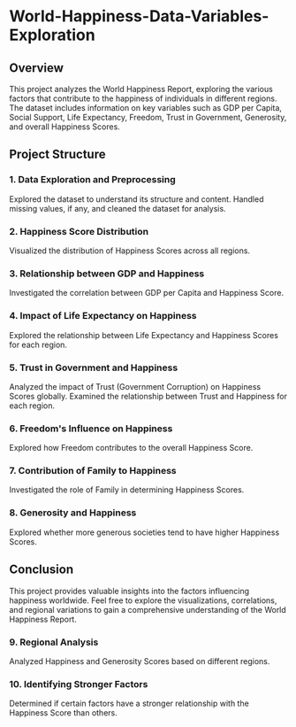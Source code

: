 # World-Happiness-Data-Variables-Exploration
## Overview
This project analyzes the World Happiness Report, exploring the various factors that contribute to the happiness of individuals in different regions. The dataset includes information on key variables such as GDP per Capita, Social Support, Life Expectancy, Freedom, Trust in Government, Generosity, and overall Happiness Scores.

## Project Structure
### 1. Data Exploration and Preprocessing
Explored the dataset to understand its structure and content.
Handled missing values, if any, and cleaned the dataset for analysis.
### 2. Happiness Score Distribution
Visualized the distribution of Happiness Scores across all regions.
### 3. Relationship between GDP and Happiness
Investigated the correlation between GDP per Capita and Happiness Score.
### 4. Impact of Life Expectancy on Happiness
Explored the relationship between Life Expectancy and Happiness Scores for each region.
### 5. Trust in Government and Happiness
Analyzed the impact of Trust (Government Corruption) on Happiness Scores globally.
Examined the relationship between Trust and Happiness for each region.
### 6. Freedom's Influence on Happiness
Explored how Freedom contributes to the overall Happiness Score.
### 7. Contribution of Family to Happiness
Investigated the role of Family in determining Happiness Scores.
### 8. Generosity and Happiness
Explored whether more generous societies tend to have higher Happiness Scores.
## Conclusion
This project provides valuable insights into the factors influencing happiness worldwide. Feel free to explore the visualizations, correlations, and regional variations to gain a comprehensive understanding of the World Happiness Report.
### 9. Regional Analysis
Analyzed Happiness and Generosity Scores based on different regions.
### 10. Identifying Stronger Factors
Determined if certain factors have a stronger relationship with the Happiness Score than others.

